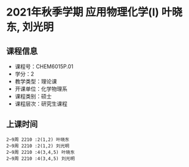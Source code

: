 # 2021年秋季学期 应用物理化学(I) 叶晓东, 刘光明






## 课程信息

- 课程号：CHEM6015P.01
- 学分：2
- 教学类型：理论课
- 开课单位：化学物理系
- 课程类别：硕士
- 课程层次：研究生课程

## 上课时间

```
2~9周 2210 :2(1,2) 叶晓东
2~9周 2210 :2(1,2) 刘光明
2~9周 2210 :4(3,4,5) 叶晓东
2~9周 2210 :4(3,4,5) 刘光明
```

